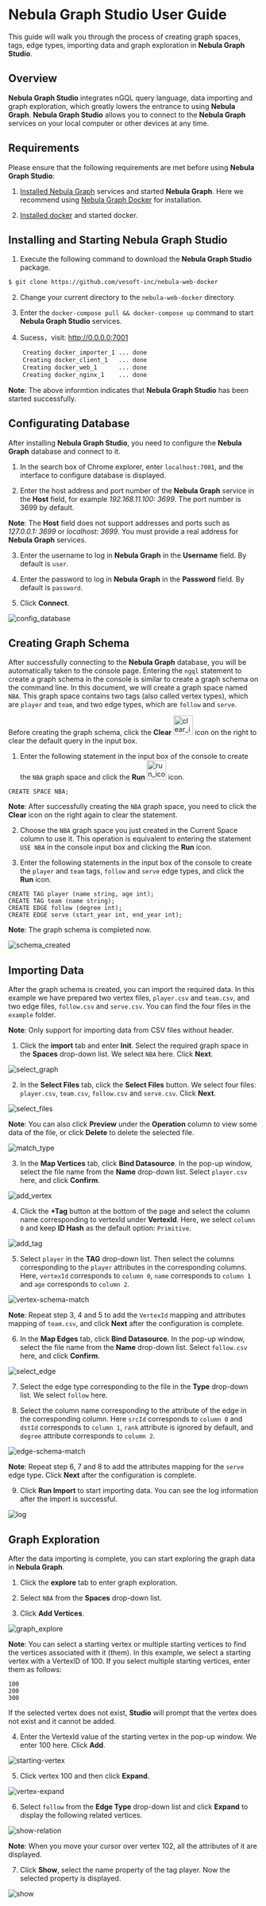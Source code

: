 # Nebula Graph Studio User Guide

This guide will walk you through the process of creating graph spaces, tags, edge types, importing data and graph exploration in **Nebula Graph Studio**.

## Overview

**Nebula Graph Studio** integrates nGQL query language, data importing and graph exploration, which greatly lowers the entrance to using **Nebula Graph**. **Nebula Graph Studio** allows you to connect to the **Nebula Graph** services on your local computer or other devices at any time.

## Requirements

Please ensure that the following requirements are met before using **Nebula Graph Studio**:

1. [Installed Nebula Graph](https://github.com/vesoft-inc/nebula-docker-compose/blob/master/README.md) services and started **Nebula Graph**. Here we recommend using [Nebula Graph Docker](https://github.com/vesoft-inc/nebula-docker-compose/blob/master/README.md) for installation.

2. [Installed docker](https://docs.docker.com/install/) and started docker.

## Installing and Starting **Nebula Graph Studio**

1. Execute the following command to download the **Nebula Graph Studio** package.

```bash
$ git clone https://github.com/vesoft-inc/nebula-web-docker
```

2. Change your current directory to the `nebula-web-docker` directory.

3. Enter the `docker-compose pull && docker-compose up` command to start **Nebula Graph Studio** services.

4. Sucess，visit: http://0.0.0.0:7001

```bash
    Creating docker_importer_1 ... done
    Creating docker_client_1   ... done
    Creating docker_web_1      ... done
    Creating docker_nginx_1    ... done
```

**Note**: The above informtion indicates that **Nebula Graph Studio** has been started successfully.

## Configurating Database

After installing **Nebula Graph Studio**, you need to configure the **Nebula Graph** database and connect to it.

1. In the search box of Chrome explorer, enter `localhost:7001`, and the interface to configure database is displayed.

2. Enter the host address and port number of the **Nebula Graph** service in the **Host** field, for example *192.168.11.100: 3699*. The port number is 3699 by default.

**Note**: The **Host** field does not support addresses and ports such as *127.0.0.1: 3699* or *localhost: 3699*. You must provide a real address for **Nebula Graph** services.

3. Enter the username to log in **Nebula Graph** in the **Username** field. By default is `user`.

4. Enter the password to log in **Nebula Graph** in the **Password** field. By default is `password`.

5. Click **Connect**.

![config_database](https://user-images.githubusercontent.com/40747875/72593339-ab6d2080-393f-11ea-91ab-f4fd07e970f1.png)

## Creating Graph Schema

After successfully connecting to the **Nebula Graph** database, you will be automatically taken to the console page. Entering the `ngql` statement to create a graph schema in the console is similar to create a graph schema on the command line. In this document, we will create a graph space named `NBA`. This graph space contains two tags (also called vertex types), which are `player` and `team`, and two edge types, which are `follow` and `serve`.

Before creating the graph schema, click the **Clear** <img width="39" alt="clear_icon" src="https://user-images.githubusercontent.com/42762957/85966745-44c25780-b9f3-11ea-862c-335c1525cae6.png">  icon on the right to clear the default query in the input box.

1. Enter the following statement in the input box of the console to create the `NBA` graph space and click the **Run** <img width="39" alt="run_icon" src="https://user-images.githubusercontent.com/40747875/72045829-04123d00-32f2-11ea-80a8-b796daaa8583.png"> icon.

```ngql
CREATE SPACE NBA;
```

**Note**: After successfully creating the `NBA` graph space, you need to click the **Clear** icon on the right again to clear the statement.

2. Choose the `NBA` graph space you just created in the Current Space column to use it. This operation is equivalent to entering the statement `USE NBA` in the console input box and clicking the **Run** icon.

3. Enter the following statements in the input box of the console to create the `player` and `team` tags, `follow` and `serve` edge types, and click the **Run** icon.

```ngql
CREATE TAG player (name string, age int);
CREATE TAG team (name string);
CREATE EDGE follow (degree int);
CREATE EDGE serve (start_year int, end_year int);
```

**Note**: The graph schema is completed now.

![schema_created](https://user-images.githubusercontent.com/40747875/72595375-ab235400-3944-11ea-9d30-a48f20fee205.png)

## Importing Data

After the graph schema is created, you can import the required data. In this example we have prepared two vertex files, `player.csv` and `team.csv`, and two edge files, `follow.csv` and `serve.csv`. You can find the four files in the `example` folder.

**Note**: Only support for importing data from CSV files without header.

1. Click the **import** tab and enter **Init**. Select the required graph space in the **Spaces** drop-down list. We select `NBA` here. Click **Next**.

![select_graph](https://user-images.githubusercontent.com/42762957/85967488-28271f00-b9f5-11ea-889f-334eff7a164b.png)

2. In the **Select Files** tab, click the **Select Files** button. We select four files: `player.csv`, `team.csv`, `follow.csv` and `serve.csv`. Click **Next**.

![select_files](https://user-images.githubusercontent.com/40747875/72596622-3998d500-3947-11ea-9347-016ef8fc7768.png)

**Note**: You can also click **Preview** under the **Operation** column to view some data of the file, or click **Delete** to delete the selected file.

![match_type](https://user-images.githubusercontent.com/42762957/85967696-a1bf0d00-b9f5-11ea-9ef1-9e6e09fe66df.png)

3. In the **Map Vertices** tab, click **Bind Datasource**. In the pop-up window, select the file name from the **Name** drop-down list. Select `player.csv` here, and click **Confirm**.

![add_vertex](https://user-images.githubusercontent.com/40747875/72597466-d314b680-3948-11ea-92fd-6e40ee1097c4.png)

4. Click the **+Tag** button at the bottom of the page and select the column name corresponding to vertexId under **VertexId**. Here, we select `column 0` and keep **ID Hash** as the default option: `Primitive`.

![add_tag](https://user-images.githubusercontent.com/42762957/85968736-712ca280-b9f8-11ea-87c3-055555038e90.png)

5. Select `player` in the **TAG** drop-down list. Then select the columns corresponding to the `player` attributes in the corresponding columns. Here, `vertexId` corresponds to `column 0`, `name` corresponds to `column 1` and `age` corresponds to `column 2`.

![vertex-schema-match](https://user-images.githubusercontent.com/42762957/85969254-b1d8eb80-b9f9-11ea-847f-a4e328fe990c.png)

**Note**: Repeat step 3, 4 and 5 to add the `VertexId` mapping and attributes mapping of `team.csv`, and click **Next** after the configuration is complete.

6. In the **Map Edges** tab, click **Bind Datasource**. In the pop-up window, select the file name from the **Name** drop-down list. Select `follow.csv` here, and click **Confirm**.

![select_edge](https://user-images.githubusercontent.com/40747875/72598592-0bb58f80-394b-11ea-9298-a36ef1786a9b.png)

7. Select the edge type corresponding to the file in the **Type** drop-down list. We select `follow` here.

8. Select the column name corresponding to the attribute of the edge in the corresponding column. Here `srcId` corresponds to `column 0` and `dstId` corresponds to `column 1`, `rank` attribute is ignored by default, and `degree` attribute corresponds to `column 2`.

![edge-schema-match](https://user-images.githubusercontent.com/42762957/85969902-9078ff00-b9fb-11ea-8cce-119a03238188.png)

**Note**: Repeat step 6, 7 and 8 to add the attributes mapping for the `serve` edge type. Click **Next** after the configuration is complete.

9. Click **Run Import** to start importing data. You can see the log information after the import is successful.

![log](https://user-images.githubusercontent.com/42762957/85970290-a1764000-b9fc-11ea-835b-62e6573306e2.png)

## Graph Exploration

After the data importing is complete, you can start exploring the graph data in **Nebula Graph**.

1. Click the **explore** tab to enter graph exploration.

2. Select `NBA` from the **Spaces** drop-down list.

3. Click **Add Vertices**.

![graph_explore](https://user-images.githubusercontent.com/42762957/85970736-ef3f7800-b9fd-11ea-87b0-eec82fd19fae.png)

**Note**: You can select a starting vertex or multiple starting vertices to find the vertices associated with it (them). In this example, we select a starting vertex with a VertexID of 100. If you select multiple starting vertices, enter them as follows:

```ngql
100
200
300
```

If the selected vertex does not exist, **Studio** will prompt that the vertex does not exist and it cannot be added.

4. Enter the VertexId value of the starting vertex in the pop-up window. We enter 100 here. Click **Add**.

![starting-vertex](https://user-images.githubusercontent.com/42762957/85970996-9d4b2200-b9fe-11ea-88d2-fb1c139139ad.png)

5. Click vertex 100 and then click **Expand**.

![vertex-expand](https://user-images.githubusercontent.com/42762957/85971159-f87d1480-b9fe-11ea-902a-a8f516fa3916.png)

6. Select `follow` from the **Edge Type** drop-down list and click **Expand** to display the following related vertices.

![show-relation](https://user-images.githubusercontent.com/42762957/85971496-dafc7a80-b9ff-11ea-8a62-0c18c84bdde3.png)

**Note**: When you move your cursor over vertex 102, all the attributes of it are displayed.

7. Click **Show**, select the name property of the tag player. Now the selected property is displayed.

![show](https://user-images.githubusercontent.com/42762957/85976870-06866180-ba0e-11ea-8edd-28a034d4d248.png)



